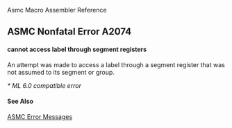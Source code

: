 Asmc Macro Assembler Reference

## ASMC Nonfatal Error A2074

#### cannot access label through segment registers

An attempt was made to access a label through a segment register that was not assumed to its segment or group.

_* ML 6.0 compatible error_

#### See Also

[ASMC Error Messages](readme.md)